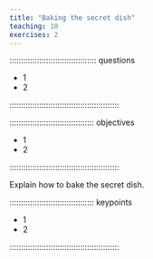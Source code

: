 ```yaml
---
title: "Baking the secret dish"
teaching: 10
exercises: 2
---
```


:::::::::::::::::::::::::::::::::::::: questions 

- 1
- 2

::::::::::::::::::::::::::::::::::::::::::::::::

::::::::::::::::::::::::::::::::::::: objectives

- 1
- 2

::::::::::::::::::::::::::::::::::::::::::::::::

Explain how to bake the secret dish.


::::::::::::::::::::::::::::::::::::: keypoints 

- 1
- 2
  
::::::::::::::::::::::::::::::::::::::::::::::::
